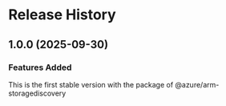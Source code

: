 # Release History
    
## 1.0.0 (2025-09-30)

### Features Added

This is the first stable version with the package of @azure/arm-storagediscovery
